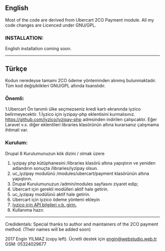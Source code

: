 ## English

Most of the code are derived from Ubercart 2CO Payment module. All my code changes are Licenced under GNU/GPL.

### INSTALLATION: 
English installation coming soon.

-------------
## Türkçe
Kodun neredeyse tamamı 2CO ödeme yönteminden alınmış bulunmaktadır. Tüm kod değişiklikleri GNU/GPL altında lisanslıdır. 

### Önemli:
1.Ubercart Ön tanımlı ülke seçmezseniz kredi kartı ekranında iyzico belirmeyecektir.
1.İyzico için iyzipay-php eklentisini kurmalısınız. https://github.com/iyzico/iyzipay-php adresinden indirilen çalışıcaktır. Eğer Laravel v.s. diğer eklentileri libraries klasörünün altına kurarsanız çalışmama ihtimali var.

### Kurulum:

Drupal 8 Kurulumunuzun kök dizini / olmak üzere
1. iyzipay php kütüphanesini /libraries klasörü altına yapıştırın ve yeniden adlandırın sonuçta /libraries/iyzipay olsun.
1. uc_iyzipay modulünü /modules/ubercart/payment klasörünün altına yapıştırın.
1. Drupal Kurulumunuzun /admin/modules sayfasını ziyaret edip;
1. Ubercart için gerekli modülleri aktif hale getirin.
1. uc_iyzipay modülünü aktif hale getirin.
1. Ubercart için iyzico ödeme yöntemi ekleyin
1. [Iyzico için API bilgileri v.b. girin.](https://github.com/EnginYilmaz/ubercart-iyzico/blob/iyzipay/images/kurulum-resmi.png)
1. Kullanıma hazır.



-------------
Credidentals:
Special thanks to author and maintainers of the 2CO payment method. (Their names will be added soon)

2017 Engin YILMAZ (copy left). Ücretli destek için engin@webstudio.web.tr GSM: 05324029677
